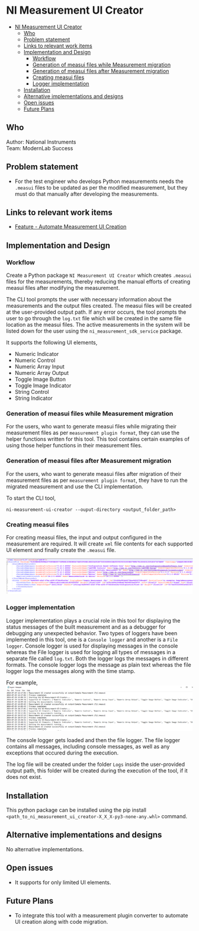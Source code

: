 # NI Measurement UI Creator
- [NI Measurement UI Creator](#ni-measurement-ui-creator)
  - [Who](#who)
  - [Problem statement](#problem-statement)
  - [Links to relevant work items](#links-to-relevant-work-items)
  - [Implementation and Design](#implemenation-and-design)
    - [Workflow](#work-flow)
    - [Generation of measui files while Measurement migration](#generation-of-measui-files-while-measurement-migration)
    - [Generation of measui files after Measurement migration](#generation-of-measui-files-after-measurement-migration)
    - [Creating measui files](#creating-measui-files)
    - [Logger implementation](#logger-implementation)
  - [Installation](#installation)
  - [Alternative implementations and designs](#alternative-implementations-and-designs)
  - [Open issues](#open-issues)
  - [Future Plans](#future-plans)

## Who

Author: National Instruments </br>
Team: ModernLab Success

## Problem statement

- For the test engineer who develops Python measurements needs the `.measui` files to be updated as per the modified measurement, but they must do that manually after developing the measurements.

## Links to relevant work items

- [Feature - Automate Measurement UI Creation](https://dev.azure.com/ni/DevCentral/_sprints/taskboard/ModernLab%20Reference%20Architecture/DevCentral/24C3/08/08a?workitem=2742213)

## Implementation and Design

### Workflow

Create a Python package `NI Measurement UI Creator` which creates `.measui` files for the measurements, thereby reducing the manual efforts of creating measui files after modifying the measurement.

The CLI tool prompts the user with necessary information about the measurements and the output files created. The measui files will be created at the user-provided output path. If any error occurs, the tool prompts the user to go through the `log.txt` file which will be created in the same file location as the measui files. The active measurements in the system will be listed down for the user using the `ni_measurement_sdk_service` package.

It supports the following UI elements,

- Numeric Indicator
- Numeric Control
- Numeric Array Input
- Numeric Array Output
- Toggle Image Button
- Toggle Image Indicator
- String Control
- String Indicator

### Generation of measui files while Measurement migration

For the users, who want to generate measui files while migrating their measurement files as per `measurement plugin format`, they can use the helper functions written for this tool. This tool contains certain examples of using those helper functions in their measurement files.

### Generation of measui files after Measurement migration

For the users, who want to generate measui files after migration of their measurement files as per `measurement plugin format`, they have to run the migrated measurement and use the CLI implementation.

To start the CLI tool,

```
ni-measurement-ui-creator --ouput-directory <output_folder_path>
```

### Creating measui files

For creating measui files, the input and output configured in the measurement are required. It will create `xml` file contents for each supported UI element and finally create the `.measui` file.

![measui_file](measui_file.png)

### Logger implementation

Logger implementation plays a crucial role in this tool for displaying the status messages of the built measurement and as a debugger for debugging any unexpected behavior.
Two types of loggers have been implemented in this tool, one is a `Console logger` and another is a `File logger`. Console logger is used for displaying messages in the console whereas the File logger is used for logging all types of messages in a separate file called `log.txt`. Both the logger logs the messages in different formats. The console logger logs the message as plain text whereas the file logger logs the messages along with the time stamp.

For example,
![file_logger](file_logger.png)

The console logger gets loaded and then the file logger. The file logger contains all messages, including console messages, as well as any exceptions that occured during the execution.

The log file will be created under the folder `Logs` inside the user-provided output path, this folder will be created during the execution of the tool, if it does not exist.

## Installation

This python package can be installed using the pip install `<path_to_ni_measurement_ui_creator-X_X_X-py3-none-any.whl>` command.

## Alternative implementations and designs

No alternative implementations.

## Open issues

- It supports for only limited UI elements.

## Future Plans

- To integrate this tool with a measurement plugin converter to automate UI creation along with code migration.
